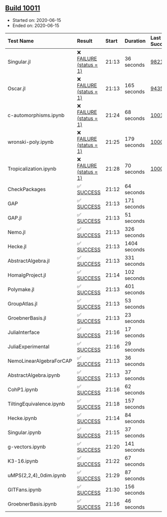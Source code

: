 ## [Build 10011](https://oscarci.mathematik.uni-kl.de/job/oscar/10011/)

* Started on: 2020-06-15
* Ended on: 2020-06-15

| Test Name    | Result | Start | Duration | Last Success | First Failure |
|:-------------|:-------|:------|:---------|:-------------|:--------------|
| Singular.jl | ❌ [FAILURE (status = 1)](https://oscarci.mathematik.uni-kl.de/job/oscar/10011/artifact/logs/build-10011/Singular.jl.log) | 21:13 | 36 seconds | [9821](https://oscarci.mathematik.uni-kl.de/job/oscar/9821/) | [9822](https://oscarci.mathematik.uni-kl.de/job/oscar/9822/) |
| Oscar.jl | ❌ [FAILURE (status = 1)](https://oscarci.mathematik.uni-kl.de/job/oscar/10011/artifact/logs/build-10011/Oscar.jl.log) | 21:13 | 165 seconds | [9435](https://oscarci.mathematik.uni-kl.de/job/oscar/9435/) | [9436](https://oscarci.mathematik.uni-kl.de/job/oscar/9436/) |
| c-automorphisms.ipynb | ❌ [FAILURE (status = 1)](https://oscarci.mathematik.uni-kl.de/job/oscar/10011/artifact/logs/build-10011/c-automorphisms.ipynb.log) | 21:24 | 68 seconds | [10010](https://oscarci.mathematik.uni-kl.de/job/oscar/10010/) | [10011](https://oscarci.mathematik.uni-kl.de/job/oscar/10011/) |
| wronski-poly.ipynb | ❌ [FAILURE (status = 1)](https://oscarci.mathematik.uni-kl.de/job/oscar/10011/artifact/logs/build-10011/wronski-poly.ipynb.log) | 21:25 | 179 seconds | [10004](https://oscarci.mathematik.uni-kl.de/job/oscar/10004/) | [10005](https://oscarci.mathematik.uni-kl.de/job/oscar/10005/) |
| Tropicalization.ipynb | ❌ [FAILURE (status = 1)](https://oscarci.mathematik.uni-kl.de/job/oscar/10011/artifact/logs/build-10011/Tropicalization.ipynb.log) | 21:28 | 70 seconds | [10009](https://oscarci.mathematik.uni-kl.de/job/oscar/10009/) | [10010](https://oscarci.mathematik.uni-kl.de/job/oscar/10010/) |
| CheckPackages | ✅ [SUCCESS](https://oscarci.mathematik.uni-kl.de/job/oscar/10011/artifact/logs/build-10011/CheckPackages.log) | 21:12 | 64 seconds |  |  |
| GAP | ✅ [SUCCESS](https://oscarci.mathematik.uni-kl.de/job/oscar/10011/artifact/logs/build-10011/GAP.log) | 21:13 | 171 seconds |  |  |
| GAP.jl | ✅ [SUCCESS](https://oscarci.mathematik.uni-kl.de/job/oscar/10011/artifact/logs/build-10011/GAP.jl.log) | 21:13 | 51 seconds |  |  |
| Nemo.jl | ✅ [SUCCESS](https://oscarci.mathematik.uni-kl.de/job/oscar/10011/artifact/logs/build-10011/Nemo.jl.log) | 21:13 | 326 seconds |  |  |
| Hecke.jl | ✅ [SUCCESS](https://oscarci.mathematik.uni-kl.de/job/oscar/10011/artifact/logs/build-10011/Hecke.jl.log) | 21:13 | 1404 seconds |  |  |
| AbstractAlgebra.jl | ✅ [SUCCESS](https://oscarci.mathematik.uni-kl.de/job/oscar/10011/artifact/logs/build-10011/AbstractAlgebra.jl.log) | 21:13 | 331 seconds |  |  |
| HomalgProject.jl | ✅ [SUCCESS](https://oscarci.mathematik.uni-kl.de/job/oscar/10011/artifact/logs/build-10011/HomalgProject.jl.log) | 21:14 | 102 seconds |  |  |
| Polymake.jl | ✅ [SUCCESS](https://oscarci.mathematik.uni-kl.de/job/oscar/10011/artifact/logs/build-10011/Polymake.jl.log) | 21:13 | 401 seconds |  |  |
| GroupAtlas.jl | ✅ [SUCCESS](https://oscarci.mathematik.uni-kl.de/job/oscar/10011/artifact/logs/build-10011/GroupAtlas.jl.log) | 21:13 | 53 seconds |  |  |
| GroebnerBasis.jl | ✅ [SUCCESS](https://oscarci.mathematik.uni-kl.de/job/oscar/10011/artifact/logs/build-10011/GroebnerBasis.jl.log) | 21:13 | 23 seconds |  |  |
| JuliaInterface | ✅ [SUCCESS](https://oscarci.mathematik.uni-kl.de/job/oscar/10011/artifact/logs/build-10011/JuliaInterface.log) | 21:16 | 17 seconds |  |  |
| JuliaExperimental | ✅ [SUCCESS](https://oscarci.mathematik.uni-kl.de/job/oscar/10011/artifact/logs/build-10011/JuliaExperimental.log) | 21:16 | 29 seconds |  |  |
| NemoLinearAlgebraForCAP | ✅ [SUCCESS](https://oscarci.mathematik.uni-kl.de/job/oscar/10011/artifact/logs/build-10011/NemoLinearAlgebraForCAP.log) | 21:13 | 36 seconds |  |  |
| AbstractAlgebra.ipynb | ✅ [SUCCESS](https://oscarci.mathematik.uni-kl.de/job/oscar/10011/artifact/logs/build-10011/AbstractAlgebra.ipynb.log) | 21:13 | 37 seconds |  |  |
| CohP1.ipynb | ✅ [SUCCESS](https://oscarci.mathematik.uni-kl.de/job/oscar/10011/artifact/logs/build-10011/CohP1.ipynb.log) | 21:16 | 62 seconds |  |  |
| TiltingEquivalence.ipynb | ✅ [SUCCESS](https://oscarci.mathematik.uni-kl.de/job/oscar/10011/artifact/logs/build-10011/TiltingEquivalence.ipynb.log) | 21:18 | 157 seconds |  |  |
| Hecke.ipynb | ✅ [SUCCESS](https://oscarci.mathematik.uni-kl.de/job/oscar/10011/artifact/logs/build-10011/Hecke.ipynb.log) | 21:14 | 84 seconds |  |  |
| Singular.ipynb | ✅ [SUCCESS](https://oscarci.mathematik.uni-kl.de/job/oscar/10011/artifact/logs/build-10011/Singular.ipynb.log) | 21:15 | 37 seconds |  |  |
| g-vectors.ipynb | ✅ [SUCCESS](https://oscarci.mathematik.uni-kl.de/job/oscar/10011/artifact/logs/build-10011/g-vectors.ipynb.log) | 21:20 | 141 seconds |  |  |
| K3-16.ipynb | ✅ [SUCCESS](https://oscarci.mathematik.uni-kl.de/job/oscar/10011/artifact/logs/build-10011/K3-16.ipynb.log) | 21:22 | 67 seconds |  |  |
| uMPS(2,2,4)_0dim.ipynb | ✅ [SUCCESS](https://oscarci.mathematik.uni-kl.de/job/oscar/10011/artifact/logs/build-10011/uMPS-2-2-4-_0dim.ipynb.log) | 21:29 | 87 seconds |  |  |
| GITFans.ipynb | ✅ [SUCCESS](https://oscarci.mathematik.uni-kl.de/job/oscar/10011/artifact/logs/build-10011/GITFans.ipynb.log) | 21:30 | 156 seconds |  |  |
| GroebnerBasis.ipynb | ✅ [SUCCESS](https://oscarci.mathematik.uni-kl.de/job/oscar/10011/artifact/logs/build-10011/GroebnerBasis.ipynb.log) | 21:16 | 46 seconds |  |  |
